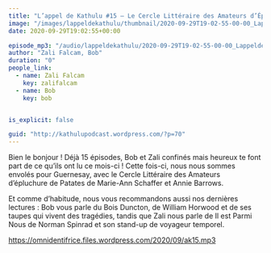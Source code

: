 ```yaml
---
title: "L’appel de Kathulu #15 – Le Cercle Littéraire des Amateurs d’Épluchure de Patates"
image: "/images/lappeldekathulu/thumbnail/2020-09-29T19-02-55-00-00_LappeldeKathulu15LeCercleLittrairedesAmateursdpluchuredePatates.jpg"
date: 2020-09-29T19:02:55+00:00

episode_mp3: "/audio/lappeldekathulu/2020-09-29T19-02-55-00-00_LappeldeKathulu15LeCercleLittrairedesAmateursdpluchuredePatates.mp3"
author: "Zali Falcam, Bob"
duration: "0"
people_link: 
  - name: Zali Falcam
    key: zalifalcam
  - name: Bob
    key: bob


is_explicit: false

guid: "http://kathulupodcast.wordpress.com/?p=70"
---
```


<PodcastHeader/>

<!-- ECRIRE LA DESCRIPTION DE L'EPISODE SOUS CETTE LIGNE -->

<p>Bien le bonjour ! Déjà 15 épisodes, Bob et Zali confinés mais heureux te font part de ce qu’ils ont lu ce mois-ci ! Cette fois-ci, nous nous sommes envolés pour Guernesay, avec le&nbsp;Cercle Littéraire des Amateurs d’épluchure&nbsp;de Patates&nbsp;de Marie-Ann Schaffer et Annie Barrows.</p>



<p>Et comme d’habitude, nous vous recommandons aussi nos dernières lectures : Bob vous parle du&nbsp;Bois Duncton, de William Horwood et de ses taupes qui vivent des tragédies, tandis que Zali nous parle de&nbsp;Il est Parmi Nous de Norman Spinrad et son stand-up de voyageur temporel.</p>



 
<a href="https://omnidentifrice.files.wordpress.com/2020/09/ak15.mp3" rel="nofollow">https://omnidentifrice.files.wordpress.com/2020/09/ak15.mp3</a>
 


